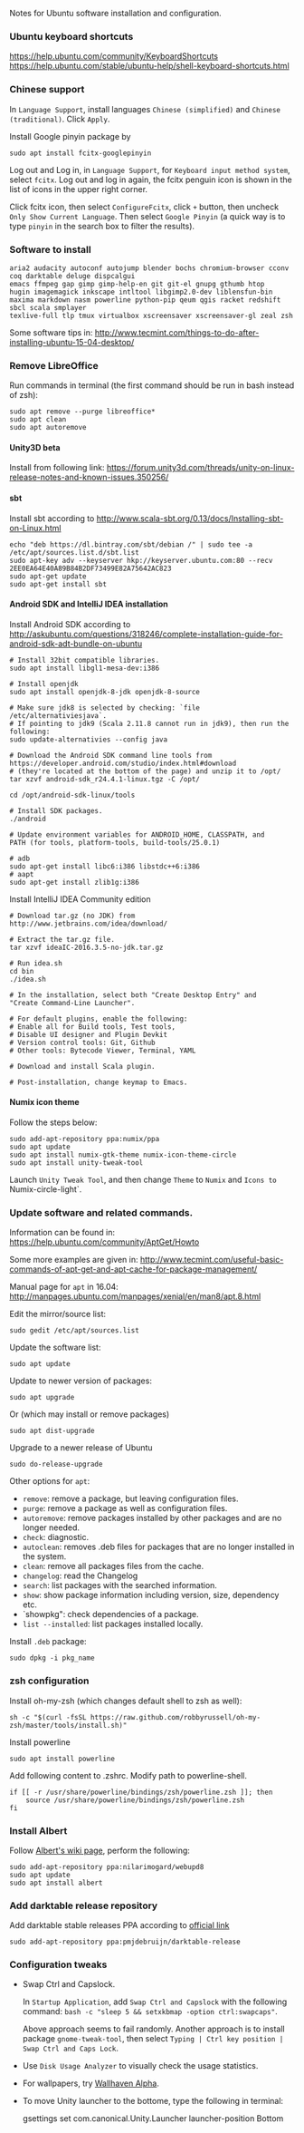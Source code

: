 Notes for Ubuntu software installation and configuration.

### Ubuntu keyboard shortcuts

https://help.ubuntu.com/community/KeyboardShortcuts
https://help.ubuntu.com/stable/ubuntu-help/shell-keyboard-shortcuts.html

### Chinese support

In `Language Support`, install languages `Chinese (simplified)` and
`Chinese (traditional)`. Click `Apply`.

Install Google pinyin package by

    sudo apt install fcitx-googlepinyin

Log out and Log in, in `Language Support`, for `Keyboard input method
system`, select `fcitx`. Log out and log in again, the fcitx penguin
icon is shown in the list of icons in the upper right corner.

Click fcitx icon, then select `ConfigureFcitx`, click `+` button, then
uncheck `Only Show Current Language`. Then select `Google Pinyin` (a
quick way is to type `pinyin` in the search box to filter the results).

### Software to install

    aria2 audacity autoconf autojump blender bochs chromium-browser cconv
    coq darktable deluge dispcalgui
    emacs ffmpeg gap gimp gimp-help-en git git-el gnupg gthumb htop
    hugin imagemagick inkscape intltool libgimp2.0-dev liblensfun-bin
    maxima markdown nasm powerline python-pip qeum qgis racket redshift sbcl scala smplayer
    texlive-full tlp tmux virtualbox xscreensaver xscreensaver-gl zeal zsh

Some software tips in:
   http://www.tecmint.com/things-to-do-after-installing-ubuntu-15-04-desktop/

### Remove LibreOffice

Run commands in terminal (the first command should be run in bash
instead of zsh):

    sudo apt remove --purge libreoffice*
    sudo apt clean
    sudo apt autoremove

#### Unity3D beta

Install from following link:
    https://forum.unity3d.com/threads/unity-on-linux-release-notes-and-known-issues.350256/

#### sbt

Install sbt according to http://www.scala-sbt.org/0.13/docs/Installing-sbt-on-Linux.html

    echo "deb https://dl.bintray.com/sbt/debian /" | sudo tee -a /etc/apt/sources.list.d/sbt.list
    sudo apt-key adv --keyserver hkp://keyserver.ubuntu.com:80 --recv 2EE0EA64E40A89B84B2DF73499E82A75642AC823
    sudo apt-get update
    sudo apt-get install sbt

#### Android SDK and IntelliJ IDEA installation

Install Android SDK according to
http://askubuntu.com/questions/318246/complete-installation-guide-for-android-sdk-adt-bundle-on-ubuntu

    # Install 32bit compatible libraries.
    sudo apt install libgl1-mesa-dev:i386

    # Install openjdk
    sudo apt install openjdk-8-jdk openjdk-8-source

    # Make sure jdk8 is selected by checking: `file /etc/alternativiesjava`.
    # If pointing to jdk9 (Scala 2.11.8 cannot run in jdk9), then run the following:
    sudo update-alternativies --config java

    # Download the Android SDK command line tools from https://developer.android.com/studio/index.html#download
    # (they're located at the bottom of the page) and unzip it to /opt/
    tar xzvf android-sdk_r24.4.1-linux.tgz -C /opt/

    cd /opt/android-sdk-linux/tools

    # Install SDK packages.
    ./android

    # Update environment variables for ANDROID_HOME, CLASSPATH, and
    PATH (for tools, platform-tools, build-tools/25.0.1)

    # adb
    sudo apt-get install libc6:i386 libstdc++6:i386
    # aapt
    sudo apt-get install zlib1g:i386

Install IntelliJ IDEA Community edition

    # Download tar.gz (no JDK) from http://www.jetbrains.com/idea/download/

    # Extract the tar.gz file.
    tar xzvf ideaIC-2016.3.5-no-jdk.tar.gz

    # Run idea.sh
    cd bin
    ./idea.sh

    # In the installation, select both "Create Desktop Entry" and
    "Create Command-Line Launcher".

    # For default plugins, enable the following:
    # Enable all for Build tools, Test tools,
    # Disable UI designer and Plugin Devkit
    # Version control tools: Git, Github
    # Other tools: Bytecode Viewer, Terminal, YAML

    # Download and install Scala plugin.

    # Post-installation, change keymap to Emacs.

#### Numix icon theme

Follow the steps below:

    sudo add-apt-repository ppa:numix/ppa
    sudo apt update
    sudo apt install numix-gtk-theme numix-icon-theme-circle
    sudo apt install unity-tweak-tool

Launch `Unity Tweak Tool`, and then change `Theme` to `Numix` and
`Icons to `Numix-circle-light`.

### Update software and related commands.

Information can be found in: https://help.ubuntu.com/community/AptGet/Howto

Some more examples are given in: http://www.tecmint.com/useful-basic-commands-of-apt-get-and-apt-cache-for-package-management/

Manual page for `apt` in 16.04: http://manpages.ubuntu.com/manpages/xenial/en/man8/apt.8.html

Edit the mirror/source list:

    sudo gedit /etc/apt/sources.list

Update the software list:

    sudo apt update

Update to newer version of packages:

    sudo apt upgrade

Or (which may install or remove packages)

    sudo apt dist-upgrade

Upgrade to a newer release of Ubuntu

    sudo do-release-upgrade

Other options for `apt`:

* `remove`: remove a package, but leaving configuration files.
* `purge`: remove a package as well as configuration files.
* `autoremove`: remove packages installed by other packages and are no longer needed.
* `check`: diagnostic.
* `autoclean`: removes .deb files for packages that are no longer installed in the system.
* `clean`: remove all packages files from the cache.
* `changelog`: read the Changelog
* `search`: list packages with the searched information.
* `show`: show package information including version, size, dependency etc.
* `showpkg": check dependencies of a package.
* `list --installed`: list packages installed locally.

Install `.deb` package:

    sudo dpkg -i pkg_name


### zsh configuration

Install oh-my-zsh (which changes default shell to zsh as well):

    sh -c "$(curl -fsSL https://raw.github.com/robbyrussell/oh-my-zsh/master/tools/install.sh)"

Install powerline

    sudo apt install powerline

Add following content to .zshrc. Modify path to powerline-shell.

    if [[ -r /usr/share/powerline/bindings/zsh/powerline.zsh ]]; then
        source /usr/share/powerline/bindings/zsh/powerline.zsh
    fi

### Install Albert

Follow
[Albert's wiki page](https://github.com/ManuelSchneid3r/albert/wiki/User-guide#how-to-install-albert),
perform the following:

    sudo add-apt-repository ppa:nilarimogard/webupd8
    sudo apt update
    sudo apt install albert

### Add darktable release repository

Add darktable stable releases PPA according
to [official link](http://www.darktable.org/install/#ubuntu)

    sudo add-apt-repository ppa:pmjdebruijn/darktable-release

### Configuration tweaks

* Swap Ctrl and Capslock.

  In `Startup Application`, add `Swap Ctrl and Capslock` with the following command:
  `bash -c "sleep 5 && setxkbmap -option ctrl:swapcaps"`.

  Above approach seems to fail randomly. Another approach is to
  install package `gnome-tweak-tool`, then select `Typing | Ctrl
  key position | Swap Ctrl and Caps Lock`.

* Use `Disk Usage Analyzer` to visually check the usage statistics.

* For wallpapers, try [Wallhaven Alpha](http://alpha.wallhaven.cc).

* To move Unity launcher to the bottome, type the following in
  terminal:

   gsettings set com.canonical.Unity.Launcher launcher-position Bottom
